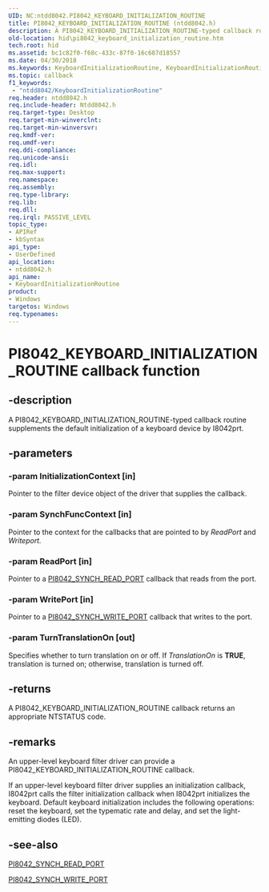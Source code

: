 ```yaml
---
UID: NC:ntdd8042.PI8042_KEYBOARD_INITIALIZATION_ROUTINE
title: PI8042_KEYBOARD_INITIALIZATION_ROUTINE (ntdd8042.h)
description: A PI8042_KEYBOARD_INITIALIZATION_ROUTINE-typed callback routine supplements the default initialization of a keyboard device by I8042prt.
old-location: hid\pi8042_keyboard_initialization_routine.htm
tech.root: hid
ms.assetid: bc1c82f0-f68c-433c-87f0-16c687d18557
ms.date: 04/30/2018
ms.keywords: KeyboardInitializationRoutine, KeyboardInitializationRoutine callback function [Human Input Devices], PI8042_KEYBOARD_INITIALIZATION_ROUTINE, PI8042_KEYBOARD_INITIALIZATION_ROUTINE callback, hid.pi8042_keyboard_initialization_routine, i8042ref_4bc54efc-bd3d-4091-a8c7-64631d187d20.xml, ntdd8042/KeyboardInitializationRoutine
ms.topic: callback
f1_keywords:
 - "ntdd8042/KeyboardInitializationRoutine"
req.header: ntdd8042.h
req.include-header: Ntdd8042.h
req.target-type: Desktop
req.target-min-winverclnt: 
req.target-min-winversvr: 
req.kmdf-ver: 
req.umdf-ver: 
req.ddi-compliance: 
req.unicode-ansi: 
req.idl: 
req.max-support: 
req.namespace: 
req.assembly: 
req.type-library: 
req.lib: 
req.dll: 
req.irql: PASSIVE_LEVEL
topic_type:
- APIRef
- kbSyntax
api_type:
- UserDefined
api_location:
- ntdd8042.h
api_name:
- KeyboardInitializationRoutine
product:
- Windows
targetos: Windows
req.typenames: 
---
```


# PI8042_KEYBOARD_INITIALIZATION_ROUTINE callback function


## -description


A PI8042_KEYBOARD_INITIALIZATION_ROUTINE-typed callback routine supplements the default initialization of a keyboard device by I8042prt.


## -parameters




### -param InitializationContext [in]

Pointer to the filter device object of the driver that supplies the callback.


### -param SynchFuncContext [in]

Pointer to the context for the callbacks that are pointed to by <i>ReadPort</i> and <i>Writeport.</i>


### -param ReadPort [in]

Pointer to a <a href="https://docs.microsoft.com/windows-hardware/drivers/ddi/ntdd8042/nc-ntdd8042-pi8042_synch_read_port">PI8042_SYNCH_READ_PORT</a> callback that reads from the port.


### -param WritePort [in]

Pointer to a <a href="https://docs.microsoft.com/windows-hardware/drivers/ddi/ntdd8042/nc-ntdd8042-pi8042_synch_write_port">PI8042_SYNCH_WRITE_PORT</a> callback that writes to the port.


### -param TurnTranslationOn [out]

Specifies whether to turn translation on or off. If <i>TranslationOn</i> is <b>TRUE</b>, translation is turned on; otherwise, translation is turned off.


## -returns



A PI8042_KEYBOARD_INITIALIZATION_ROUTINE callback returns an appropriate NTSTATUS code.




## -remarks



An upper-level keyboard filter driver can provide a PI8042_KEYBOARD_INITIALIZATION_ROUTINE callback.

If an upper-level keyboard filter driver supplies an initialization callback, I8042prt calls the filter initialization callback when I8042prt initializes the keyboard. Default keyboard initialization includes the following operations: reset the keyboard, set the typematic rate and delay, and set the light-emitting diodes (LED).




## -see-also




<a href="https://docs.microsoft.com/windows-hardware/drivers/ddi/ntdd8042/nc-ntdd8042-pi8042_synch_read_port">PI8042_SYNCH_READ_PORT</a>



<a href="https://docs.microsoft.com/windows-hardware/drivers/ddi/ntdd8042/nc-ntdd8042-pi8042_synch_write_port">PI8042_SYNCH_WRITE_PORT</a>
 

 

